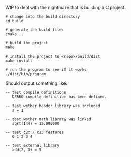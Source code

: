 WIP to deal with the nightmare that is building a C project.

```
# change into the build directory
cd build

# generate the build files
cmake ..

# build the project
make

# install the project to <repo>/build/dist
make install

# run the program to see if it works
./dist/bin/program
```

Should output something like:

```text
-- test compile definitions
   DEBUG compile definition has been defined.

-- test wether header library was included
   a = 1

-- test wether math library was linked
   sqrt(144) = 12.000000

-- test c2x / c23 features
   0 1 2 3 4

-- test external library
   add(2, 3) = 5
```

